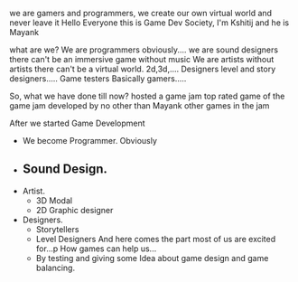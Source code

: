 we are gamers and programmers, we create our own virtual world and never leave it
Hello Everyone this is Game Dev Society,
I'm Kshitij and he is Mayank

what are we?
We are programmers
		obviously....
we are sound designers
		there can't be an immersive game without music
We are artists
		without artists there can't be a virtual world.
		2d,3d,....
Designers
	level and story designers.....
Game testers
	Basically gamers.....
	

	
So, what we have done till now?
hosted a game jam
	top rated game of the game jam developed by no other than Mayank
other games in the jam


After we started Game Development 
- We become Programmer. Obviously 
- Sound Design.
	- 
- Artist.
	- 3D Modal 
	- 2D Graphic designer
- Designers.
	- Storytellers 
	- Level Designers
And here comes the part most of us are excited for...p
How games can help us...
	- By testing and giving some Idea about game design and game balancing.
	

